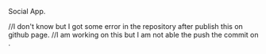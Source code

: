 Social App.

//I don't know but I got some error in the repository after publish this on github page.
//I am working on this but I am not able the push the commit on . 
